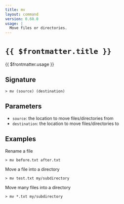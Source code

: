 ```yaml
---
title: mv
layout: command
version: 0.60.0
usage: |
  Move files or directories.
---
```


# `{{ $frontmatter.title }}`

<div style='white-space: pre-wrap;'>{{ $frontmatter.usage }}</div>

## Signature

`> mv (source) (destination)`

## Parameters

- `source`: the location to move files/directories from
- `destination`: the location to move files/directories to

## Examples

Rename a file

```shell
> mv before.txt after.txt
```

Move a file into a directory

```shell
> mv test.txt my/subdirectory
```

Move many files into a directory

```shell
> mv *.txt my/subdirectory
```
